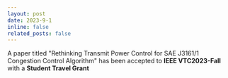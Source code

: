```yaml
---
layout: post
date: 2023-9-1
inline: false
related_posts: false
---
```


A paper titled "Rethinking Transmit Power Control for SAE J3161/1 Congestion Control Algorithm" has been accepted to **IEEE VTC2023-Fall** with a **Student Travel Grant**